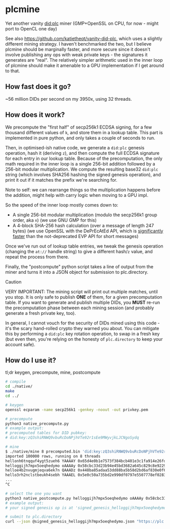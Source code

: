 # plcmine
Yet another vanity [did:plc](https://github.com/did-method-plc/did-method-plc) miner (GMP+OpenSSL on CPU, for now - might port to OpenCL one day)

See also https://github.com/katietheqt/vanity-did-plc, which uses a slightly different mining strategy. I haven't benchmarked the two, but I believe plcmine should be marginally faster, and more secure since it doesn't involve publishing any ops with weak private keys - the signatures it generates are "real". The relatively simpler arithmetic used in the inner loop of plcmine should make it amenable to a GPU implementation if I get around to that.

## How fast does it go?

~56 million DIDs per second on my 3950x, using 32 threads.

## How does it work?

We precompute the "first half" of secp256k1 ECDSA signing, for a few thousand different values of `k`, and store them in a lookup table. This part is implemented in pure python, and only takes a couple of seconds to run.

Then, in optimised-ish native code, we generate a `did:plc` genesis operation, hash it (deriving `z`), and then compute the full ECDSA signature for each entry in our lookup table. Because of the precomputation, the only math required in the inner loop is a single 256-bit addition followed by a 256-bit modular multiplication. We compute the resulting base32 `did:plc` string (which involves SHA256 hashing the signed genesis operation), and print it out if it matches the prefix we're searching for.

Note to self: we can rearrange things so the multiplication happens before the addition, might help with carry logic when moving to a GPU impl.

So the speed of the inner loop mostly comes down to:

- A single 256-bit modular multiplication (modulo the secp256k1 group order, aka `n`) (we use GNU GMP for this)
- A 4-block SHA-256 hash calculation (over a message of length 247 bytes) (we use OpenSSL with the DePrEcAtEd API, which is [significantly faster](https://github.com/openssl/openssl/issues/19612) than the not-deprecated EVP API for short messages)

Once we've run out of lookup table entries, we tweak the genesis operation (changing the `at://` handle string) to give a different hash/`z` value, and repeat the process from there.

Finally, the "postcompute" python script takes a line of output from the miner and turns it into a JSON object for submission to plc.directory.

> [!CAUTION]
> VERY IMPORTANT: The mining script will print out multiple matches, until you stop. It is only safe to publish **ONE** of them, for a given precomputation table. If you want to generate and publish multiple DIDs, you **MUST** re-run the precomputation phase between each mining session (and probably generate a fresh private key, too).
>
> In general, I cannot vouch for the security of DIDs mined using this code - it's the scary hand-rolled crypto they warned you about. You can mitigate this by performing a `did:plc` key rotation operation, to swap in a fresh key (but even then, you're relying on the honesty of `plc.directory` to keep your account safe).

## How do I use it?

tl;dr keygen, precompute, mine, postcompute

```sh
# compile
cd ./native/
make
cd ../

# keygen
openssl ecparam -name secp256k1 -genkey -noout -out privkey.pem

# precompute
python3 native_precompute.py
# example output:
# precomputed tables for DID pubkey:
# did:key:zQ3shiRNWQ9vbuRcDoNPjhVTe92r1sEe9MWyvjkLJCNgoSydq

# mine
$ ./native/mine 8 precomputed.bin 'did:key:zQ3shiRNWQ9vbuRcDoNPjhVTe92r1sEe9MWyvjkLJCNgoSydq' 'hello'
imported 100000 rows, running on 8 threads
hellonh6tnqquf4ygt5zueh6 YAAAAY 0x65d4e0b1e7573f384bcb401e3c1fa914e26fdeb9c9a9c11b7215475b0abcdf1b
helloggijh7mpx5oeqhedymo oAAAAy 0x58cbc33d23b94e45bd3682a645c829c8e9229f7170d58f219e1642b367a8b876
helloe4b2nvugmjeqva6ek7n QAAADz 0x448ba85adaa53dd88ba5b58d2bd6af830e0f60a618b46b8abbaf435f03e3edb
hello3rh2nclstbeukh4sebh YAAAEL 0x5e0c50a735bd2e990df0797e5507778ef0283680f009f7f9e6454ae7bca6d6cf
...
^C

# select the one you want
python3 native_postcompute.py helloggijh7mpx5oeqhedymo oAAAAy 0x58cbc33d23b94e45bd3682a645c829c8e9229f7170d58f219e1642b367a8b876
# example output:
# your signed genesis op is at 'signed_genesis_helloggijh7mpx5oeqhedymo.json' and ready to be published

# submit to plc.directory
curl --json @signed_genesis_helloggijh7mpx5oeqhedymo.json "https://plc.directory/did:plc:helloggijh7mpx5oeqhedymo"
```
